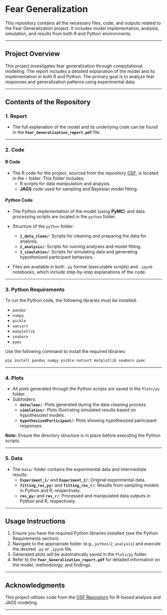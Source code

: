 
# Fear Generalization 

This repository contains all the necessary files, code, and outputs related to the Fear Generalization project. It includes model implementation, analysis, simulation, and results from both R and Python environments.

---

## Project Overview
This project investigates fear generalization through computational modeling. The report includes a detailed explanation of the model and its implementation in both R and Python. The primary goal is to analyze fear responses and generalization patterns using experimental data.

---

## Contents of the Repository

### **1. Report**
- The full explanation of the model and its underlying code can be found in the **`Fear_Generalization_report.pdf`** file.

---

### **2. Code**

#### **R Code**
- The R code for the project, sourced from the repository [OSF](https://osf.io/sxjak/), is located in the `r` folder. This folder includes:
  - R scripts for data manipulation and analysis.
  - **JAGS** code used for sampling and Bayesian model fitting.

#### **Python Code**
- The Python implementation of the model (using **PyMC**) and data processing scripts are located in the `python` folder. 
- Structure of the `python` folder:
  - **`1_data_clean/`**: Scripts for cleaning and preparing the data for analysis.
  - **`2_analysis/`**: Scripts for running analyses and model fitting.
  - **`3_simulation/`**: Scripts for simulating data and generating hypothesized participant behaviors.

- Files are available in both `.py` format (executable scripts) and `.ipynb` notebooks, which include step-by-step explanations of the code.

---

### **3. Python Requirements**
To run the Python code, the following libraries must be installed:
- `pandas`
- `numpy`
- `pickle`
- `natsort`
- `matplotlib`
- `seaborn`
- `pymc`

Use the following command to install the required libraries:
```bash
pip install pandas numpy pickle natsort matplotlib seaborn pymc
```

---

### **4. Plots**
- All plots generated through the Python scripts are saved in the `Plots/py` folder. 
- Subfolders:
  - **`dataclean/`**: Plots generated during the data cleaning process.
  - **`simulation/`**: Plots illustrating simulated results based on hypothesized models.
  - **`hypothesizedParticipant/`**: Plots showing hypothesized participant responses.

**Note:** Ensure the directory structure is in place before executing the Python scripts.

---

### **5. Data**
- The `Data/` folder contains the experimental data and intermediate results:
  - **`Experiment_1/`** and **`Experiment_2/`**: Original experimental data.
  - **`fitting_res_py/`** and **`fitting_res_r/`**: Results from sampling models in Python and R, respectively.
  - **`res_py/`** and **`res_r/`**: Processed and manipulated data outputs in Python and R, respectively.

---

## Usage Instructions
1. Ensure you have the required Python libraries installed (see the Python Requirements section).
2. Navigate to the appropriate folder (e.g., `python/2_analysis`) and execute the desired `.py` or `.ipynb` file.
3. Generated plots will be automatically saved in the `Plots/py` folder.
4. Refer to the **`Fear_Generalization_report.pdf`** for detailed information on the model, methodology, and findings.

---

## Acknowledgments
This project utilizes code from the [OSF Repository](https://osf.io/sxjak/) for R-based analysis and JAGS modeling.

---
